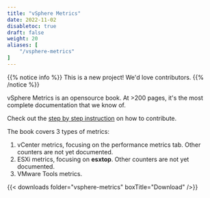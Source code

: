 ```yaml
---
title: "vSphere Metrics"
date: 2022-11-02
disabletoc: true
draft: false
weight: 20
aliases: [
    "/vsphere-metrics"
]
---
```


{{% notice info %}}
This is a new project! We'd love contributors.
{{% /notice %}}

vSphere Metrics is an opensource book. At >200 pages, it's the most complete documentation that we know of.

Check out the [step by step instruction](https://github.com/TheNewStellW/vmware-operations-guide/wiki) on how to contribute.

The book covers 3 types of metrics: 
1. vCenter metrics, focusing on the performance metrics tab. Other counters are not yet documented.
2. ESXi metrics, focusing on **esxtop**. Other counters are not yet documented.
3. VMware Tools metrics.

{{< downloads folder="vsphere-metrics" boxTitle="Download" />}}